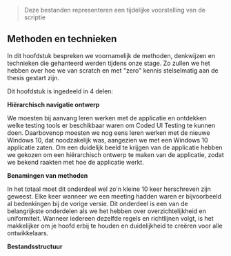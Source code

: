 >Deze bestanden representeren een tijdelijke voorstelling van de scriptie
 
## Methoden en technieken

In dit hoofdstuk bespreken we voornamelijk de methoden, denkwijzen en technieken die gehanteerd werden tijdens onze stage. Zo zullen we het hebben over hoe we van scratch en met "zero" kennis stelselmatig aan de thesis gestart zijn.

Dit hoofdstuk is ingedeeld in 4 delen:

**Hiërarchisch navigatie ontwerp**

We moesten bij aanvang leren werken met de applicatie en ontdekken welke testing tools er beschikbaar waren om Coded UI Testing te kunnen doen. Daarbovenop moesten we nog eens leren werken met de nieuwe Windows 10, dat noodzakelijk was, aangezien we met een Windows 10 applicatie zaten. Om een duidelijk beeld te krijgen van de applicatie hebben we gekozen om een hiërarchisch ontwerp te maken van de applicatie, zodat we bekend raakten met hoe de applicatie werkt.

**Benamingen van methoden**

In het totaal moet dit onderdeel wel zo'n kleine 10 keer herschreven zijn geweest. Elke keer wanneer we een meeting hadden waren er bijvoorbeeld al bedenkingen bij de vorige versie. Dit onderdeel is een van de belangrijkste onderdelen als we het hebben over overzichtelijkheid en uniformiteit. Wanneer iedereen dezelfde regels en richtlijnen volgt, is het makkelijker om je hoofd erbij te houden en duidelijkheid te creëren voor alle ontwikkelaars.

**Bestandsstructuur**



